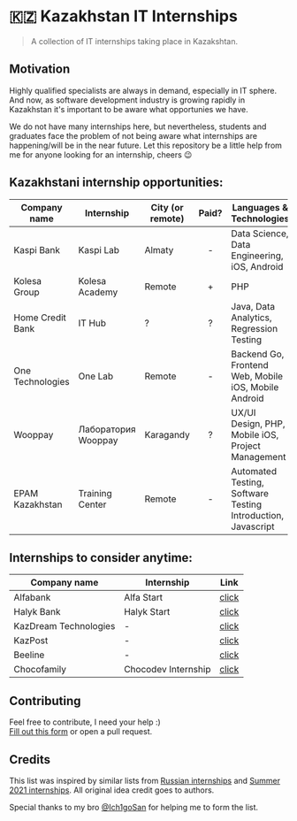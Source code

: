 # 🇰🇿 Kazakhstan IT Internships

> A collection of IT internships taking place in Kazakshtan.

## Motivation

Highly qualified specialists are always in demand, especially in IT sphere. And now, as software development industry is growing rapidly in Kazakhstan it's important to be aware what opportunies we have.

We do not have many internships here, but nevertheless, students and graduates face the problem of not being aware what internships are happening/will be in the near future. Let this repository be a little help from me for anyone looking for an internship, cheers 😉

## Kazakhstani internship opportunities:

| Company name     | Internship          | City (or remote) | Paid? | Languages & Technologies                             | Deadline   | Link                                         |
| ---------------- | ------------------- | ---------------- | :---: | ---------------------------------------------------- | ---------- | -------------------------------------------- |
| Kaspi Bank       | Kaspi Lab           | Almaty           |   -   | Data Science, Data Engineering, iOS, Android         | 25.03.2020 | [click](https://lab.kaspi.kz/)               |
| Kolesa Group     | Kolesa Academy      | Remote           |   +   | PHP                                                  | 09.11.2020 | [click](https://job.kolesa.kz/academy)       |
| Home Credit Bank | IT Hub              | ?                |   ?   | Java, Data Analytics, Regression Testing             | 15.11.2020 | [click](https://promo.homecredit.kz/ithub/)  |
| One Technologies | One Lab             | Remote           |   -   | Backend Go, Frontend Web, Mobile iOS, Mobile Android | 27.11.2020 | [click](https://lab.one.kz/)                 |
| Wooppay          | Лаборатория Wooppay | Karagandy        |   ?   | UX/UI Design, PHP, Mobile iOS, Project Management    | ?          | [click](https://landing.wooppay.com/academy) |
| EPAM Kazakhstan | Training Center | Remote | - | Automated Testing, Software Testing Introduction, Javascript | Multiple | [click](https://training.epam.kz/#!/Home?lang=ru&City=203,44,43)

## Internships to consider anytime:

| Company name          | Internship          | Link                                                                                                                        |
| --------------------- | ------------------- | --------------------------------------------------------------------------------------------------------------------------- |
| Alfabank              | Alfa Start          | [click](https://alfabank.kz/footer/hr/alfastart)                                                                            |
| Halyk Bank            | Halyk Start         | [click](https://bluescreen.kz/digital-kazakhstan/oplachivaemaja-stazhirovka-dlja-studentov-it-specialnostej-ot-halyk-bank/) |
| KazDream Technologies | -                   | [click](https://kazdream.kz/en/join/)                                                                                       |
| KazPost               | -                   | [click](https://www.kazpost.kz/ru/internship)                                                                               |
| Beeline               | -                   | [click](https://beeline.kz/ru/hr/internship)                                                                                |
| Chocofamily           | Chocodev Internship | [click](https://chocofamily.kz/ourinternship)                                                                               |

## Contributing

Feel free to contribute, I need your help :)  
[Fill out this form](https://forms.gle/8CKj1K33m3iDAZNF6) or open a pull request.

## Credits

This list was inspired by similar lists from [Russian internships](https://github.com/MrHakimov/russian-internships) and [Summer 2021 internships](https://github.com/Pitt-CSC/Summer2021-Internships). All original idea credit goes to authors.

Special thanks to my bro [@Ich1goSan](https://github.com/Ich1goSan) for helping me to form the list.
